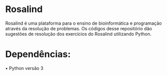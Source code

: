 # Rosalind
Rosalind é uma plataforma para o ensino de bioinformática e programação através da resolução de problemas.
Os códigos desse repositório dão sugestões de resolução dos exercícios do Rosalind utilizando Python.

# Dependências:
• Python versão 3

